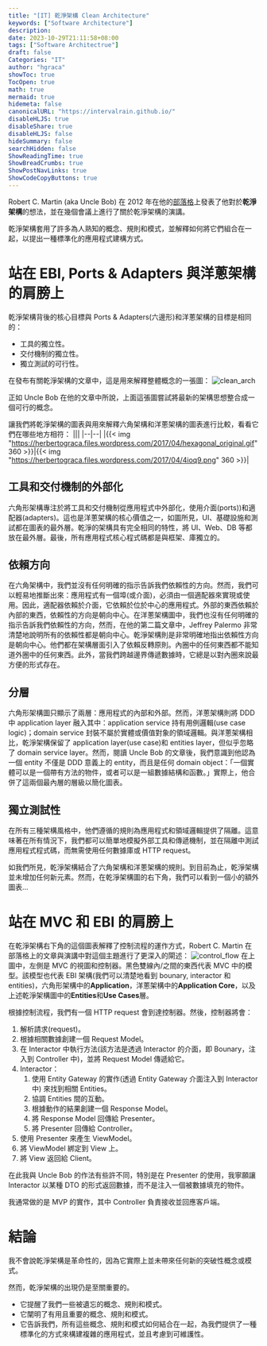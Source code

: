 ```yaml
---
title: "[IT] 乾淨架構 Clean Architecture"
keywords: ["Software Architecture"]
description: 
date: 2023-10-29T21:11:58+08:00
tags: ["Software Architectrue"]
draft: false
Categories: "IT"
author: "hgraca"
showToc: true
TocOpen: true
math: true
mermaid: true
hidemeta: false
canonicalURL: "https://intervalrain.github.io/"
disableHLJS: true
disableShare: true
disableHLJS: false
hideSummary: false
searchHidden: false
ShowReadingTime: true
ShowBreadCrumbs: true
ShowPostNavLinks: true
ShowCodeCopyButtons: true
---
```

Robert C. Martin (aka Uncle Bob) 在 2012 年在他的[部落格](https://blog.cleancoder.com/uncle-bob/2011/11/22/Clean-Architecture.html)上發表了他對於**乾淨架構**的想法，並在幾個會議上進行了關於乾淨架構的演講。

乾淨架構套用了許多為人熟知的概念、規則和模式，並解釋如何將它們組合在一起，以提出一種標準化的應用程式建構方式。

# 站在 EBI, Ports & Adapters 與洋蔥架構的肩膀上
乾淨架構背後的核心目標與 Ports & Adapters(六邊形)和洋蔥架構的目標是相同的：
+ 工具的獨立性。
+ 交付機制的獨立性。
+ 獨立測試的可行性。

在發布有關乾淨架構的文章中，這是用來解釋整體概念的一張圖：
![clean_arch](https://herbertograca.files.wordpress.com/2017/04/cleanarchitecture-5c6d7ec787d447a81b708b73abba1680.jpg)

正如 Uncle Bob 在他的文章中所說，上面這張圖嘗試將最新的架構思想整合成一個可行的概念。

讓我們將乾淨架構的圖表與用來解釋六角架構和洋蔥架構的圖表進行比較，看看它們在哪些地方相符：
|||
|--|--|
|{{< img "https://herbertograca.files.wordpress.com/2017/04/hexagonal_original.gif" 360 >}}|{{< img "https://herbertograca.files.wordpress.com/2017/04/4ioq9.png" 360 >}}|
 
## 工具和交付機制的外部化
六角形架構專注於將工具和交付機制從應用程式中外部化，使用介面(ports))和適配器(adapters)。這也是洋蔥架構的核心價值之一，如圖所見，UI、基礎設施和測試都在圖表的最外層。乾淨的架構具有完全相同的特性，將 UI、Web、DB 等都放在最外層。最後，所有應用程式核心程式碼都是與框架、庫獨立的。

## 依賴方向
在六角架構中，我們並沒有任何明確的指示告訴我們依賴性的方向。然而，我們可以輕易地推斷出來：應用程式有一個埠(或介面)，必須由一個適配器來實現或使用。因此，適配器依賴於介面，它依賴於位於中心的應用程式。外部的東西依賴於內部的東西，依賴性的方向是朝向中心。在洋蔥架構圖中，我們也沒有任何明確的指示告訴我們依賴性的方向，然而，在他的第二篇文章中，Jeffrey Palermo 非常清楚地說明所有的依賴性都是朝向中心。乾淨架構則是非常明確地指出依賴性方向是朝向中心。他們都在架構層面引入了依賴反轉原則。內圈中的任何東西都不能知道外圈中的任何東西。此外，當我們跨越邊界傳遞數據時，它總是以對內圈來說最方便的形式存在。

## 分層
六角形架構圖只顯示了兩層：應用程式的內部和外部。然而，洋蔥架構則將 DDD 中 application layer 融入其中：application service 持有用例邏輯(use case logic)；domain service 封裝不屬於實體或價值對象的領域邏輯。與洋蔥架構相比，乾淨架構保留了 application layer(use case)和 entities layer，但似乎忽略了 domain service layer。然而，閱讀 Uncle Bob 的文章後，我們意識到他認為一個 entity 不僅是 DDD 意義上的 entity，而且是任何 domain object：「一個實體可以是一個帶有方法的物件，或者可以是一組數據結構和函數。」實際上，他合併了這兩個最內層的層級以簡化圖表。

## 獨立測試性
在所有三種架構風格中，他們遵循的規則為應用程式和領域邏輯提供了隔離。這意味著在所有情況下，我們都可以簡單地模擬外部工具和傳遞機制，並在隔離中測試應用程式程式碼，而無需使用任何數據庫或 HTTP request。

如我們所見，乾淨架構結合了六角架構和洋蔥架構的規則。到目前為止，乾淨架構並未增加任何新元素。然而，在乾淨架構圖的右下角，我們可以看到一個小的額外圖表...

# 站在 MVC 和 EBI 的肩膀上
在乾淨架構右下角的這個圖表解釋了控制流程的運作方式，Robert C. Martin 在部落格上的文章與演講中對這個主題進行了更深入的閘述：
![control_flow](https://herbertograca.files.wordpress.com/2017/04/cleanarchitecturedesign.png)
在上圖中，左側是 MVC 的視圖和控制器。黑色雙線內/之間的東西代表 MVC 中的模型。該模型也代表 EBI 架構(我們可以清楚地看到 bounary, interactor 和 entities)，六角形架構中的**Application**，洋蔥架構中的**Application Core**，以及上述乾淨架構圖中的**Entities**和**Use Cases**層。

根據控制流程，我們有一個 HTTP request 會到達控制器。然後，控制器將會：
1. 解析請求(request)。
2. 根據相關數據創建一個 Request Model。
3. 在 Interactor 中執行方法(該方法是透過 Interactor 的介面，即 Bounary，注入到 Controller 中)，並將 Request Model 傳遞給它。
4. Interactor：
    1. 使用 Entity Gateway 的實作(透過 Entity Gateway 介面注入到 Interactor 中) 來找到相關 Entities。
    2. 協調 Entities 間的互動。
    3. 根據動作的結果創建一個 Response Model。
    4. 將 Response Model 回傳給 Presenter。
    5. 將 Presenter 回傳給 Controller。
5. 使用 Presenter 來產生 ViewModel。
6. 將 ViewModel 綁定到 View 上。
7. 將 View 返回給 Client。

在此我與 Uncle Bob 的作法有些許不同，特別是在 Presenter 的使用，我寧願讓 Interactor 以某種 DTO 的形式返回數據，而不是注入一個被數據填充的物件。

我通常做的是 MVP 的實作，其中 Controller 負責接收並回應客戶端。

# 結論
我不會說乾淨架構是革命性的，因為它實際上並未帶來任何新的突破性概念或模式。

然而，乾淨架構的出現仍是至關重要的。
+ 它提醒了我們一些被遺忘的概念、規則和模式。
+ 它闡明了有用且重要的概念、規則和模式。
+ 它告訴我們，所有這些概念、規則和模式如何結合在一起，為我們提供了一種標準化的方式來構建複雜的應用程式，並且考慮到可維護性。
